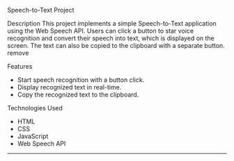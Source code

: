 Speech-to-Text Project

 Description
This project implements a simple Speech-to-Text application using the Web Speech API. Users can click a button to star voice recognition and convert their speech into text, which is displayed on the screen. The text can also be copied to the clipboard with a separate button. remove 

Features
- Start speech recognition with a button click.
- Display recognized text in real-time.
- Copy the recognized text to the clipboard.

Technologies Used
- HTML
- CSS
- JavaScript
- Web Speech API
---
